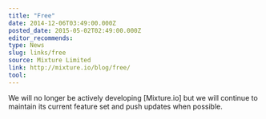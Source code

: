 ```yaml
---
title: "Free"
date: 2014-12-06T03:49:00.000Z
posted_date: 2015-05-02T02:49:00.000Z
editor_recommends:
type: News
slug: links/free
source: Mixture Limited
link: http://mixture.io/blog/free/
tool:
---
```

We will no longer be actively developing [Mixture.io] but we will continue to maintain its current feature set and push updates when possible.



